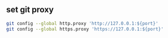 ## set git proxy

```sh
git config --global http.proxy 'http://127.0.0.1:${port}'
git config --global https.proxy 'https://127.0.0.1:${port}'
```
